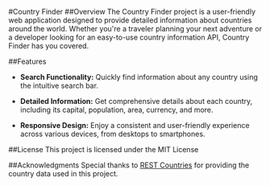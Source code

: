 #Country Finder
##Overview
The Country Finder project is a user-friendly web application designed to provide detailed information about countries around the world. Whether you're a traveler planning your next adventure or a developer looking for an easy-to-use country information API, Country Finder has you covered.

##Features
- **Search Functionality:** Quickly find information about any country using the intuitive search bar.

- **Detailed Information:** Get comprehensive details about each country, including its capital, population, area, currency, and more.

- **Responsive Design:** Enjoy a consistent and user-friendly experience across various devices, from desktops to smartphones.


##License
This project is licensed under the MIT License

##Acknowledgments
Special thanks to [REST Countries](https://restcountries.com/) for providing the country data used in this project.